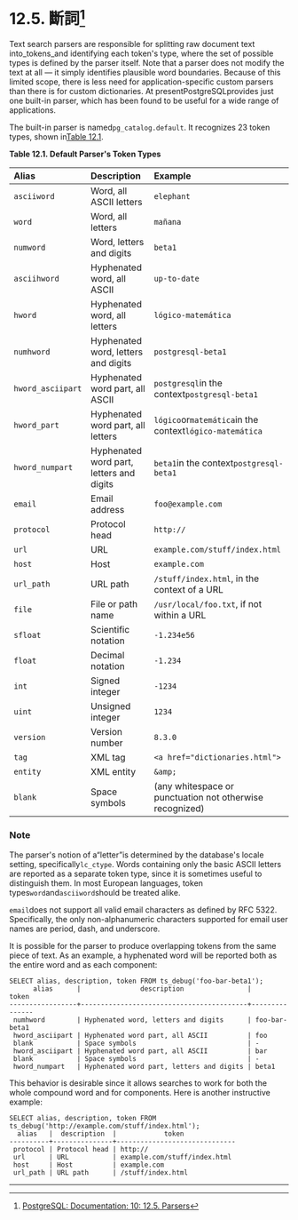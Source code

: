 # 12.5. 斷詞[^1]

Text search parsers are responsible for splitting raw document text into_tokens_and identifying each token's type, where the set of possible types is defined by the parser itself. Note that a parser does not modify the text at all — it simply identifies plausible word boundaries. Because of this limited scope, there is less need for application-specific custom parsers than there is for custom dictionaries. At presentPostgreSQLprovides just one built-in parser, which has been found to be useful for a wide range of applications.

The built-in parser is named`pg_catalog.default`. It recognizes 23 token types, shown in[Table 12.1](https://www.postgresql.org/docs/10/static/textsearch-parsers.html#textsearch-default-parser).

**Table 12.1. Default Parser's Token Types**

| Alias | Description | Example |
| :--- | :--- | :--- |
| `asciiword` | Word, all ASCII letters | `elephant` |
| `word` | Word, all letters | `mañana` |
| `numword` | Word, letters and digits | `beta1` |
| `asciihword` | Hyphenated word, all ASCII | `up-to-date` |
| `hword` | Hyphenated word, all letters | `lógico-matemática` |
| `numhword` | Hyphenated word, letters and digits | `postgresql-beta1` |
| `hword_asciipart` | Hyphenated word part, all ASCII | `postgresql`in the context`postgresql-beta1` |
| `hword_part` | Hyphenated word part, all letters | `lógico`or`matemática`in the context`lógico-matemática` |
| `hword_numpart` | Hyphenated word part, letters and digits | `beta1`in the context`postgresql-beta1` |
| `email` | Email address | `foo@example.com` |
| `protocol` | Protocol head | `http://` |
| `url` | URL | `example.com/stuff/index.html` |
| `host` | Host | `example.com` |
| `url_path` | URL path | `/stuff/index.html`, in the context of a URL |
| `file` | File or path name | `/usr/local/foo.txt`, if not within a URL |
| `sfloat` | Scientific notation | `-1.234e56` |
| `float` | Decimal notation | `-1.234` |
| `int` | Signed integer | `-1234` |
| `uint` | Unsigned integer | `1234` |
| `version` | Version number | `8.3.0` |
| `tag` | XML tag | `<a href="dictionaries.html">` |
| `entity` | XML entity | `&amp;` |
| `blank` | Space symbols | \(any whitespace or punctuation not otherwise recognized\) |

  


### Note

The parser's notion of a“letter”is determined by the database's locale setting, specifically`lc_ctype`. Words containing only the basic ASCII letters are reported as a separate token type, since it is sometimes useful to distinguish them. In most European languages, token types`word`and`asciiword`should be treated alike.

`email`does not support all valid email characters as defined by RFC 5322. Specifically, the only non-alphanumeric characters supported for email user names are period, dash, and underscore.

It is possible for the parser to produce overlapping tokens from the same piece of text. As an example, a hyphenated word will be reported both as the entire word and as each component:

```
SELECT alias, description, token FROM ts_debug('foo-bar-beta1');
      alias      |               description                |     token     
-----------------+------------------------------------------+---------------
 numhword        | Hyphenated word, letters and digits      | foo-bar-beta1
 hword_asciipart | Hyphenated word part, all ASCII          | foo
 blank           | Space symbols                            | -
 hword_asciipart | Hyphenated word part, all ASCII          | bar
 blank           | Space symbols                            | -
 hword_numpart   | Hyphenated word part, letters and digits | beta1

```

This behavior is desirable since it allows searches to work for both the whole compound word and for components. Here is another instructive example:

```
SELECT alias, description, token FROM ts_debug('http://example.com/stuff/index.html');
  alias   |  description  |            token             
----------+---------------+------------------------------
 protocol | Protocol head | http://
 url      | URL           | example.com/stuff/index.html
 host     | Host          | example.com
 url_path | URL path      | /stuff/index.html

```

  


---



[^1]:  [PostgreSQL: Documentation: 10: 12.5. Parsers](https://www.postgresql.org/docs/10/static/textsearch-parsers.html)

